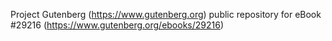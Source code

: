 Project Gutenberg (https://www.gutenberg.org) public repository for eBook #29216 (https://www.gutenberg.org/ebooks/29216)
